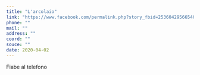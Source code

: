 ```yaml
---
title: "L'arcolaio"
link: "https://www.facebook.com/permalink.php?story_fbid=2536042956654052&id=2178695745722110"
phone: ""
mail: ""
address: ""
coord: ""
souce: ""
date: 2020-04-02
---
```


Fiabe al telefono
